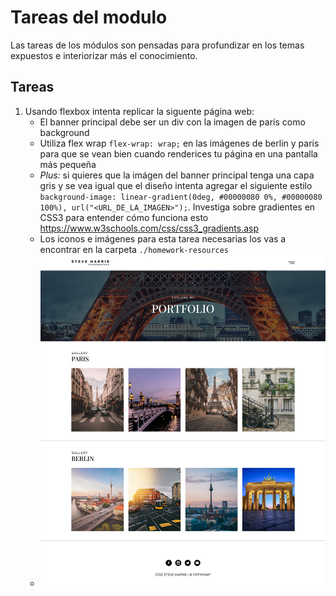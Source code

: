 # Tareas del modulo

Las tareas de los módulos son pensadas para profundizar en los temas expuestos e interiorizar más el conocimiento.

## Tareas

1. Usando flexbox intenta replicar la siguente página web:
   - El banner principal debe ser un div con la imagen de parís como background
   - Utiliza flex wrap `flex-wrap: wrap;` en las imágenes de berlin y paris para que se vean bien cuando renderices tu página en una pantalla más pequeña
   - _Plus:_ si quieres que la imágen del banner principal tenga una capa gris y se vea igual que el diseño intenta agregar el siguiente estilo `background-image: linear-gradient(0deg, #00000080 0%, #00000080 100%), url("<URL_DE_LA_IMAGEN>");`. Investiga sobre gradientes en CSS3 para entender cómo funciona esto https://www.w3schools.com/css/css3_gradients.asp
   - Los iconos e imágenes para esta tarea necesarias los vas a encontrar en la carpeta `./homework-resources`
   - ![tarea1](./../resources/flex-homework.png)
